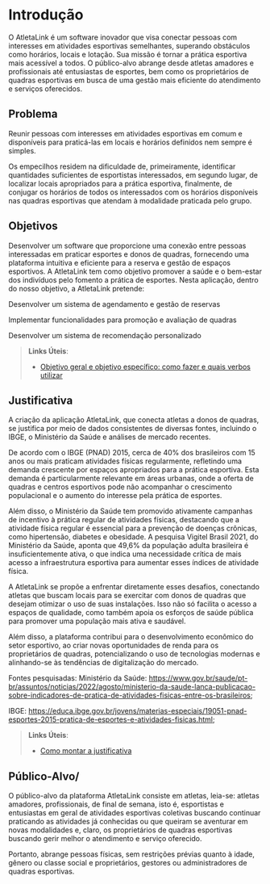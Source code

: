 # Introdução

O AtletaLink é um software inovador que visa conectar pessoas com interesses em atividades esportivas semelhantes, superando obstáculos como horários, locais e lotação. Sua missão é tornar a prática esportiva mais acessível a todos. O público-alvo abrange desde atletas amadores e profissionais até entusiastas de esportes, bem como os proprietários de quadras esportivas em busca de uma gestão mais eficiente do atendimento e serviços oferecidos. 

## Problema
Reunir pessoas com interesses em atividades esportivas em comum e disponíveis para praticá-las em locais e horários definidos nem sempre é simples.  

Os empecilhos residem na dificuldade de, primeiramente, identificar quantidades suficientes de esportistas interessados, em segundo lugar, de localizar locais apropriados para a prática esportiva, finalmente, de conjugar os horários de todos os interessados com os horários disponíveis nas quadras esportivas que atendam à modalidade praticada pelo grupo. 

## Objetivos

Desenvolver um software que proporcione uma conexão entre pessoas interessadas em praticar esportes e donos de quadras, fornecendo uma plataforma intuitiva e eficiente para a reserva e gestão de espaços esportivos. A AtletaLink tem como objetivo promover a saúde e o bem-estar dos indivíduos pelo fomento a prática de esportes. Nesta aplicação, dentro do nosso objetivo, a AtletaLink pretende: 

Desenvolver um sistema de agendamento e gestão de reservas 

Implementar funcionalidades para promoção e avaliação de quadras 

Desenvolver um sistema de recomendação personalizado 
 
> **Links Úteis**:
> - [Objetivo geral e objetivo específico: como fazer e quais verbos utilizar](https://blog.mettzer.com/diferenca-entre-objetivo-geral-e-objetivo-especifico/)

## Justificativa

A criação da aplicação AtletaLink, que conecta atletas a donos de quadras, se justifica por meio de dados consistentes de diversas fontes, incluindo o IBGE, o Ministério da Saúde e análises de mercado recentes. 

De acordo com o IBGE (PNAD) 2015, cerca de 40% dos brasileiros com 15 anos ou mais praticam atividades físicas regularmente, refletindo uma demanda crescente por espaços apropriados para a prática esportiva. Esta demanda é particularmente relevante em áreas urbanas, onde a oferta de quadras e centros esportivos pode não acompanhar o crescimento populacional e o aumento do interesse pela prática de esportes. 

Além disso, o Ministério da Saúde tem promovido ativamente campanhas de incentivo à prática regular de atividades físicas, destacando que a atividade física regular é essencial para a prevenção de doenças crônicas, como hipertensão, diabetes e obesidade. A pesquisa Vigitel Brasil 2021, do Ministério da Saúde, aponta que 49,6% da população adulta brasileira é insuficientemente ativa, o que indica uma necessidade crítica de mais acesso a infraestrutura esportiva para aumentar esses índices de atividade física. 

A AtletaLink se propõe a enfrentar diretamente esses desafios, conectando atletas que buscam locais para se exercitar com donos de quadras que desejam otimizar o uso de suas instalações. Isso não só facilita o acesso a espaços de qualidade, como também apoia os esforços de saúde pública para promover uma população mais ativa e saudável. 

Além disso, a plataforma contribui para o desenvolvimento econômico do setor esportivo, ao criar novas oportunidades de renda para os proprietários de quadras, potencializando o uso de tecnologias modernas e alinhando-se às tendências de digitalização do mercado. 

Fontes pesquisadas: Ministério da Saúde: https://www.gov.br/saude/pt-br/assuntos/noticias/2022/agosto/ministerio-da-saude-lanca-publicacao-sobre-indicadores-de-pratica-de-atividades-fisicas-entre-os-brasileiros; 

IBGE: https://educa.ibge.gov.br/jovens/materias-especiais/19051-pnad-esportes-2015-pratica-de-esportes-e-atividades-fisicas.html; 

> **Links Úteis**:
> - [Como montar a justificativa](https://guiadamonografia.com.br/como-montar-justificativa-do-tcc/)

## Público-Alvo/

O público-alvo da plataforma AtletaLink consiste em atletas, leia-se: atletas amadores, profissionais, de final de semana, isto é, esportistas e entusiastas em geral de atividades esportivas coletivas buscando continuar praticando as atividades já conhecidas ou que queiram se aventurar em novas modalidades e, claro, os proprietários de quadras esportivas buscando gerir melhor o atendimento e serviço oferecido.

Portanto, abrange pessoas físicas, sem restrições prévias quanto à idade, gênero ou classe social e proprietários, gestores ou administradores de quadras esportivas. 
